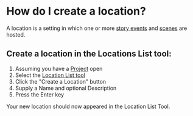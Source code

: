 # How do I create a location?

A location is a setting in which one or more [story events](/What%20is/a%20Story%20Event.md) and [scenes](/What%20is/a%20Scene.md) are hosted. 

## Create a location in the Locations List tool:

1. Assuming you have a [Project](/What%20is/a%20Project.md) open
2. Select the [Location List tool](/What%20can%20I%20do%20with/the%20Location%20List%20Tool.md)
3. Click the "Create a Location" button
4. Supply a Name and optional Description
5. Press the Enter key

Your new location should now appeared in the Location List Tool.


